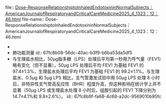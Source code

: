 file:: [Dose-ResponseRelationshiptoInhaledEndotoxininNormalSubjects｜AmericanJournalofRespiratoryandCriticalCareMedicine2025_4_1323：12：46.html](../assets/storages/logseq-mhtml-viewer/Dose-ResponseRelationshiptoInhaledEndotoxininNormalSubjects｜AmericanJournalofRespiratoryandCriticalCareMedicine2025_4_1323：12：46.html)
file-name:: Dose-ResponseRelationshiptoInhaledEndotoxininNormalSubjects｜AmericanJournalofRespiratoryandCriticalCareMedicine2025_4_1323：12：46.html

-
- 肺功能测量
  id:: 67fc8b08-56dc-40ac-b3f9-b6ba53da5df5
- 与生理盐水相比，50μg脂多糖（LPS）处理后平均第一秒用力呼气量（FEV1）略有变化（但不显著），50μg LPS 处理后平均 FEV1 为基础 FEV1 的 97.4±1.3%，生理盐水处理后平均 FEV1 为基础 FEV1 的 99.2±1.1%。与生理盐水、0.5μg 和 5μg LPS 相比，支气管激发试验中用 50μg LPS 处理 8 小时后，非特异性支气管高反应性（BHR）程度升高，但这种影响在统计学上并不显著（50μg LPS 或生理盐水处理 8 小时后，组胺引起的 FEV1 下降分别为 14.7±4.1%和 9.8±2.6%）。
  id:: 67fc8b9f-fa68-4c68-a2dc-9569010b95fc
